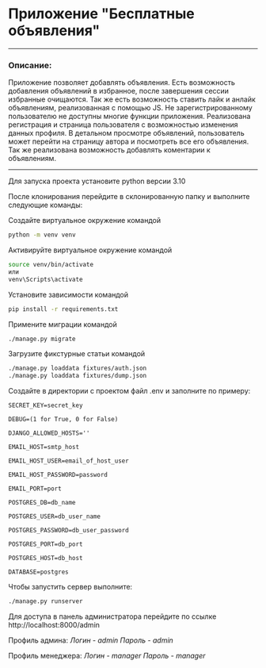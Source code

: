 # Приложение "Бесплатные объявления"

_______________________________________

### Описание:

Приложение позволяет добавлять объявления. Есть возможность добавления объявлений в избранное, после завершения сессии избранные очищаются.
Так же есть возможность ставить лайк и анлайк объявлениям, реализованная с помощью JS. Не зарегистрированному пользователю не доступны многие функции приложения. 
Реализована регистрация и страница пользователя с возможностью изменения данных профиля. В детальном просмотре объявлений, пользователь может перейти на страницу автора и посмотреть все его объявления.
Так же реализована возможность добавлять коментарии к объявлениям.

_______________________________________________________

Для запуска проекта установите python версии 3.10

После клонирования перейдите в склонированную папку и выполните следующие команды:

Создайте виртуальное окружение командой
```bash
python -m venv venv
```

Активируйте виртуальное окружение командой
```bash
source venv/bin/activate
или
venv\Scripts\activate
```

Установите зависимости командой

```bash
pip install -r requirements.txt
```

Примените миграции командой
```bash
./manage.py migrate
```

Загрузите фикстурные статьи командой
```bash
./manage.py loaddata fixtures/auth.json
./manage.py loaddata fixtures/dump.json
```

Создайте в директории с проектом файл .env и заполните по примеру:


```
SECRET_KEY=secret_key

DEBUG=(1 for True, 0 for False)

DJANGO_ALLOWED_HOSTS=''

EMAIL_HOST=smtp_host

EMAIL_HOST_USER=email_of_host_user

EMAIL_HOST_PASSWORD=password

EMAIL_PORT=port

POSTGRES_DB=db_name

POSTGRES_USER=db_user_name

POSTGRES_PASSWORD=db_user_password

POSTGRES_PORT=db_port

POSTGRES_HOST=db_host

DATABASE=postgres
```


Чтобы запустить сервер выполните:

```bash
./manage.py runserver
```

Для доступа в панель администратора перейдите по ссылке http://localhost:8000/admin

Профиль админа:
*Логин - admin*
*Пароль - admin*

Профиль менеджера:
*Логин - manager*
*Пароль - manager*

